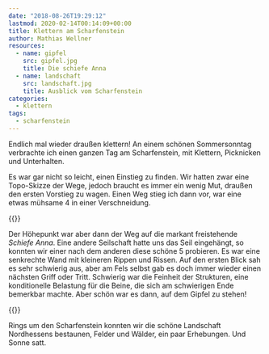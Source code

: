 ```yaml
---
date: "2018-08-26T19:29:12"
lastmod: 2020-02-14T00:14:09+00:00
title: Klettern am Scharfenstein
author: Mathias Wellner
resources:
  - name: gipfel
    src: gipfel.jpg
    title: Die schiefe Anna
  - name: landschaft
    src: landschaft.jpg
    title: Ausblick vom Scharfenstein
categories:
  - klettern
tags:
  - scharfenstein
---
```

Endlich mal wieder draußen klettern! An einem schönen Sommersonntag verbrachte ich einen ganzen Tag am Scharfenstein, mit Klettern, Picknicken und Unterhalten. 
<!--more-->

Es war gar nicht so leicht, einen Einstieg zu finden. Wir hatten zwar eine Topo-Skizze der Wege, jedoch braucht es immer ein wenig Mut, draußen den ersten Vorstieg zu wagen. Einen Weg stieg ich dann vor, war eine etwas mühsame 4 in einer Verschneidung. 

{{<responsive-image name="gipfel">}}

Der Höhepunkt war aber dann der Weg auf die markant freistehende _Schiefe Anna_. Eine andere Seilschaft hatte uns das Seil eingehängt, so konnten wir einer nach dem anderen diese schöne 5 probieren. Es war eine senkrechte Wand mit kleineren Rippen und Rissen. Auf den ersten Blick sah es sehr schwierig aus, aber am Fels selbst gab es doch immer wieder einen nächsten Griff oder Tritt. Schwierig war die Feinheit der Strukturen, eine konditionelle Belastung für die Beine, die sich am schwierigen Ende bemerkbar machte. Aber schön war es dann, auf dem Gipfel zu stehen!

{{<responsive-image name="landschaft">}}

Rings um den Scharfenstein konnten wir die schöne Landschaft Nordhessens bestaunen, Felder und Wälder, ein paar Erhebungen. Und Sonne satt.
